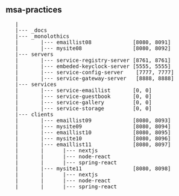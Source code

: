 ## msa-practices

<pre>
   |
   |--- _docs
   |--- _monolothics
   |       |--- emaillist08             [8080, 8091]
   |       |--- mysite08                [8080, 8092]
   |--- servers
   |       |--- service-registry-server [8761, 8761]
   |       |--- embeded-keyclock-server [5555, 5555]
   |       |--- service-config-server	 [7777, 7777]
   |       |--- service-gateway-server	 [8888, 8888]
   |--- services
   |       |--- service-emaillist       [0, 0]
   |       |--- service-guestbook       [0, 0]
   |       |--- service-gallery         [0, 0]
   |       |--- service-storage         [0, 0]
   |--- clients
   |       |--- emaillist09             [8080, 8093]
   |       |--- mysite09                [8080, 8094]
   |       |--- emaillist10             [8080, 8095]
   |       |--- mysite10                [8080, 8096]
   |       |--- emaillist11             [8080, 8097]
   |       |      |--- nextjs
   |       |      |--- node-react
   |       |      |--- spring-react
   |       |--- mysite11                [8080, 8098]
   |       |      |--- nextjs
   |       |      |--- node-react
   |       |      |--- spring-react
</pre>
